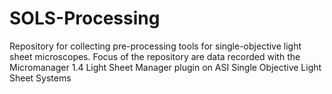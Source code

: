 # SOLS-Processing
Repository for collecting pre-processing tools for single-objective light sheet microscopes.
Focus of the repository are data recorded with the Micromanager 1.4 Light Sheet Manager plugin on ASI Single Objective Light Sheet Systems

